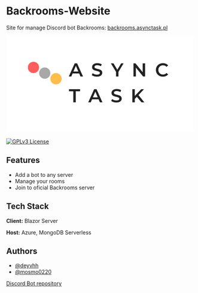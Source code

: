 # Backrooms-Website

Site for manage Discord bot Backrooms: [backrooms.asynctask.pl](https://backrooms.asynctask.pl/)

![Logo](https://github.com/mosmo0220/backrooms-website/blob/main/AsyncTask.png)

[![GPLv3 License](https://img.shields.io/badge/License-GPL%20v3-yellow.svg)](https://opensource.org/licenses/)

## Features

- Add a bot to any server
- Manage your rooms
- Join to oficial Backrooms server

## Tech Stack

**Client:** Blazor Server

**Host:** Azure, MongoDB Serverless

## Authors

- [@deyvhh](https://github.com/deyvhh)
- [@mosmo0220](https://github.com/mosmo0220)

[Discord Bot repository](https://github.com/deyvhh/backrooms-bot)
